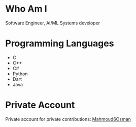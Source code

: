 # Who Am I
Software Engineer, AI/ML Systems developer

# Programming Languages
- C
- C++
- C#
- Python
- Dart
- Java

# Private Account
Private account for private contributions: [Mahmoud6Osman](https://github.com/Mahmoud6Osman) 
